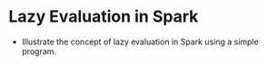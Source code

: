 # Lazy Evaluation in Spark

- Illustrate the concept of lazy evaluation in Spark using a simple program.
